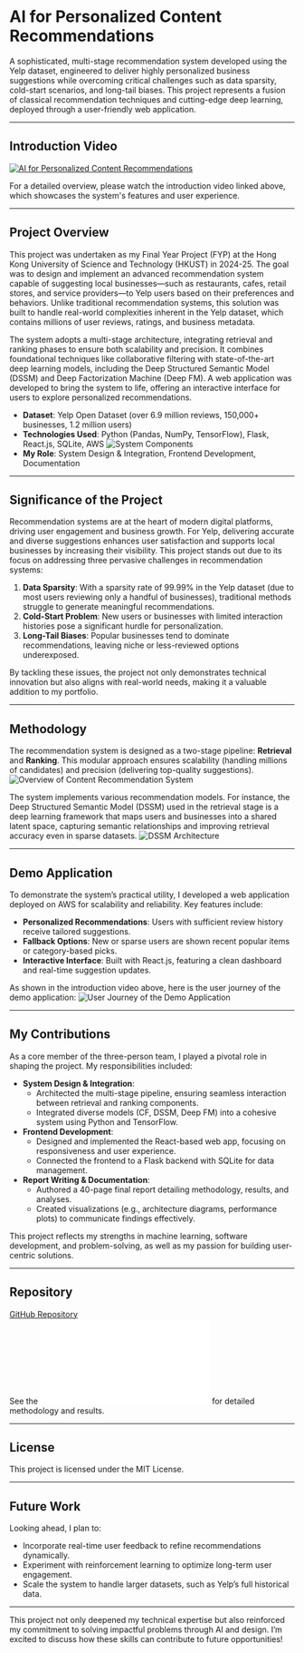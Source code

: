# AI for Personalized Content Recommendations

A sophisticated, multi-stage recommendation system developed using the Yelp dataset, engineered to deliver highly personalized business suggestions while overcoming critical challenges such as data sparsity, cold-start scenarios, and long-tail biases. This project represents a fusion of classical recommendation techniques and cutting-edge deep learning, deployed through a user-friendly web application.

---

## Introduction Video
[![AI for Personalized Content Recommendations](https://img.youtube.com/vi/HjFU1mshz1I/0.jpg)](https://youtu.be/HjFU1mshz1I)

For a detailed overview, please watch the introduction video linked above, which showcases the system's features and user experience.

---

## Project Overview

This project was undertaken as my Final Year Project (FYP) at the Hong Kong University of Science and Technology (HKUST) in 2024-25. The goal was to design and implement an advanced recommendation system capable of suggesting local businesses—such as restaurants, cafes, retail stores, and service providers—to Yelp users based on their preferences and behaviors. Unlike traditional recommendation systems, this solution was built to handle real-world complexities inherent in the Yelp dataset, which contains millions of user reviews, ratings, and business metadata.

The system adopts a multi-stage architecture, integrating retrieval and ranking phases to ensure both scalability and precision. It combines foundational techniques like collaborative filtering with state-of-the-art deep learning models, including the Deep Structured Semantic Model (DSSM) and Deep Factorization Machine (Deep FM). A web application was developed to bring the system to life, offering an interactive interface for users to explore personalized recommendations.

- **Dataset**: Yelp Open Dataset (over 6.9 million reviews, 150,000+ businesses, 1.2 million users)
- **Technologies Used**: Python (Pandas, NumPy, TensorFlow), Flask, React.js, SQLite, AWS
![System Components](./screenshots/ai-recommendation-system/system-component.jpg)
- **My Role**: System Design & Integration, Frontend Development, Documentation

---

## Significance of the Project

Recommendation systems are at the heart of modern digital platforms, driving user engagement and business growth. For Yelp, delivering accurate and diverse suggestions enhances user satisfaction and supports local businesses by increasing their visibility. This project stands out due to its focus on addressing three pervasive challenges in recommendation systems:

1. **Data Sparsity**: With a sparsity rate of 99.99% in the Yelp dataset (due to most users reviewing only a handful of businesses), traditional methods struggle to generate meaningful recommendations.
2. **Cold-Start Problem**: New users or businesses with limited interaction histories pose a significant hurdle for personalization.
3. **Long-Tail Biases**: Popular businesses tend to dominate recommendations, leaving niche or less-reviewed options underexposed.

By tackling these issues, the project not only demonstrates technical innovation but also aligns with real-world needs, making it a valuable addition to my portfolio.

---

## Methodology

The recommendation system is designed as a two-stage pipeline: **Retrieval** and **Ranking**. This modular approach ensures scalability (handling millions of candidates) and precision (delivering top-quality suggestions).
![Overview of Content Recommendation System](./screenshots/ai-recommendation-system/overview-content-recommendation.jpg)

The system implements various recommendation models. For instance, the Deep Structured Semantic Model (DSSM) used in the retrieval stage is a deep learning framework that maps users and businesses into a shared latent space, capturing semantic relationships and improving retrieval accuracy even in sparse datasets.
![DSSM Architecture](./screenshots/ai-recommendation-system/model-design-example.jpg)

---

## Demo Application

To demonstrate the system’s practical utility, I developed a web application deployed on AWS for scalability and reliability. Key features include:

- **Personalized Recommendations**: Users with sufficient review history receive tailored suggestions.
- **Fallback Options**: New or sparse users are shown recent popular items or category-based picks.
- **Interactive Interface**: Built with React.js, featuring a clean dashboard and real-time suggestion updates.

As shown in the introduction video above, here is the user journey of the demo application:
![User Journey of the Demo Application](./screenshots/ai-recommendation-system/user-flow-chart.jpg)

---

## My Contributions

As a core member of the three-person team, I played a pivotal role in shaping the project. My responsibilities included:
- **System Design & Integration**: 
  - Architected the multi-stage pipeline, ensuring seamless interaction between retrieval and ranking components.
  - Integrated diverse models (CF, DSSM, Deep FM) into a cohesive system using Python and TensorFlow.
- **Frontend Development**: 
  - Designed and implemented the React-based web app, focusing on responsiveness and user experience.
  - Connected the frontend to a Flask backend with SQLite for data management.
- **Report Writing & Documentation**: 
  - Authored a 40-page final report detailing methodology, results, and analyses.
  - Created visualizations (e.g., architecture diagrams, performance plots) to communicate findings effectively.

This project reflects my strengths in machine learning, software development, and problem-solving, as well as my passion for building user-centric solutions.

---

## Repository

[GitHub Repository](https://github.com/tonyctyy/content-recommendation)  
See the ![Final Report](./projects/ai-recommendations-report.pdf) for detailed methodology and results.

---

## License

This project is licensed under the MIT License.

---

## Future Work

Looking ahead, I plan to:
- Incorporate real-time user feedback to refine recommendations dynamically.
- Experiment with reinforcement learning to optimize long-term user engagement.
- Scale the system to handle larger datasets, such as Yelp’s full historical data.

---

This project not only deepened my technical expertise but also reinforced my commitment to solving impactful problems through AI and design. I’m excited to discuss how these skills can contribute to future opportunities!